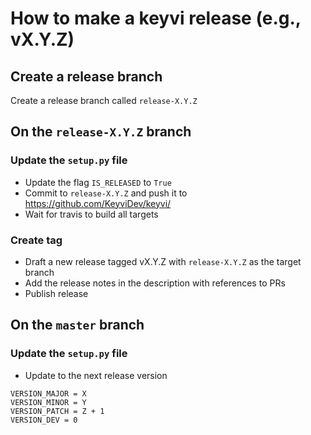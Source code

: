 # How to make a keyvi release (e.g., vX.Y.Z)

## Create a release branch
Create a release branch called `release-X.Y.Z`

## On the `release-X.Y.Z` branch

### Update the `setup.py` file
 - Update the flag `IS_RELEASED` to `True`
 - Commit to `release-X.Y.Z` and push it to https://github.com/KeyviDev/keyvi/
 - Wait for travis to build all targets

### Create tag 
 - Draft a new release tagged vX.Y.Z with `release-X.Y.Z` as the target branch
 - Add the release notes in the description with references to PRs
 - Publish release

## On the `master` branch

### Update the `setup.py` file
 - Update to the next release version 
```
VERSION_MAJOR = X
VERSION_MINOR = Y
VERSION_PATCH = Z + 1
VERSION_DEV = 0
```
